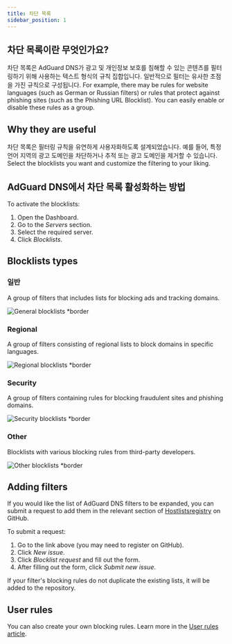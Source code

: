 ```yaml
---
title: 차단 목록
sidebar_position: 1
---
```


## 차단 목록이란 무엇인가요?

차단 목록은 AdGuard DNS가 광고 및 개인정보 보호를 침해할 수 있는 콘텐츠를 필터링하기 위해 사용하는 텍스트 형식의 규칙 집합입니다. 일반적으로 필터는 유사한 초점을 가진 규칙으로 구성됩니다. For example, there may be rules for website languages (such as German or Russian filters) or rules that protect against phishing sites (such as the Phishing URL Blocklist). You can easily enable or disable these rules as a group.

## Why they are useful

차단 목록은 필터링 규칙을 유연하게 사용자화하도록 설계되었습니다. 예를 들어, 특정 언어 지역의 광고 도메인을 차단하거나 추적 또는 광고 도메인을 제거할 수 있습니다. Select the blocklists you want and customize the filtering to your liking.

## AdGuard DNS에서 차단 목록 활성화하는 방법

To activate the blocklists:

1. Open the Dashboard.
2. Go to the _Servers_ section.
3. Select the required server.
4. Click _Blocklists_.

## Blocklists types

### 일반

A group of filters that includes lists for blocking ads and tracking domains.

![General blocklists \*border](https://cdn.adtidy.org/content/kb/dns/private/new_dns/blocklists/general.png)

### Regional

A group of filters consisting of regional lists to block domains in specific languages.

![Regional blocklists \*border](https://cdn.adtidy.org/content/kb/dns/private/new_dns/blocklists/regional.png)

### Security

A group of filters containing rules for blocking fraudulent sites and phishing domains.

![Security blocklists \*border](https://cdn.adtidy.org/content/kb/dns/private/new_dns/blocklists/security.png)

### Other

Blocklists with various blocking rules from third-party developers.

![Other blocklists \*border](https://cdn.adtidy.org/content/kb/dns/private/new_dns/blocklists/other.png)

## Adding filters

If you would like the list of AdGuard DNS filters to be expanded, you can submit a request to add them in the relevant section of [Hostlistsregistry](https://github.com/AdguardTeam/HostlistsRegistry) on GitHub.

To submit a request:

1. Go to the link above (you may need to register on GitHub).
2. Click _New issue_.
3. Click _Blocklist request_ and fill out the form.
4. After filling out the form, click _Submit new issue_.

If your filter's blocking rules do not duplicate the existing lists, it will be added to the repository.

## User rules

You can also create your own blocking rules.
Learn more in the [User rules article](/private-dns/setting-up-filtering/user-rules.md).
